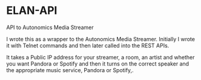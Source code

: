 # ELAN-API
API to Autonomics Media Streamer

I wrote this as a wrapper to the Autonomics Media Streamer. Initially I wrote it with Telnet commands and then later called into the REST APIs.

It takes a Public IP address for your streamer, a room, an artist and whether you want Pandora or Spotify and then it turns on the correct speaker and the 
appropriate music service, Pandora or Spotify,.
